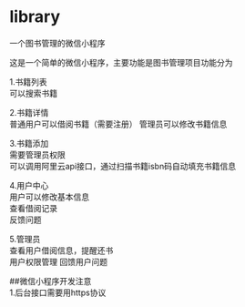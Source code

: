 # library
一个图书管理的微信小程序

这是一个简单的微信小程序，主要功能是图书管理项目功能分为

1.书籍列表  
  可以搜索书籍  
  
2.书籍详情  
  普通用户可以借阅书籍（需要注册）
  管理员可以修改书籍信息
  
3.书籍添加  
  需要管理员权限  
  可以调用阿里云api接口，通过扫描书籍isbn码自动填充书籍信息
  
4.用户中心  
  用户可以修改基本信息  
  查看借阅记录  
  反馈问题  
  
5.管理员  
  查看用户借阅信息，提醒还书  
  用户权限管理 
  回馈用户问题  
  
##微信小程序开发注意  
  1.后台接口需要用https协议

